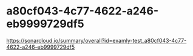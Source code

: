 # a80cf043-4c77-4622-a246-eb9999729df5
https://sonarcloud.io/summary/overall?id=examly-test_a80cf043-4c77-4622-a246-eb9999729df5
